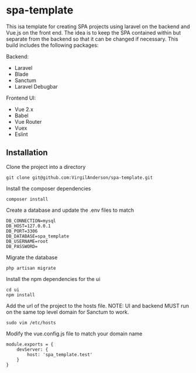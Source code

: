 # spa-template

This isa template for creating SPA projects using laravel on the backend and Vue.js on the front end. The idea is to keep the SPA contained within but separate from the backend so that it can be changed if necessary. This build includes the following packages:

Backend:

-   Laravel
-   Blade
-   Sanctum
-   Laravel Debugbar

Frontend UI:

-   Vue 2.x
-   Babel
-   Vue Router
-   Vuex
-   Eslint

## Installation

Clone the project into a directory

```
git clone git@github.com:VirgilAnderson/spa-template.git
```

Install the composer dependencies

```
composer install
```

Create a database and update the .env files to match

```
DB_CONNECTION=mysql
DB_HOST=127.0.0.1
DB_PORT=3306
DB_DATABASE=spa_template
DB_USERNAME=root
DB_PASSWORD=
```

Migrate the database

```
php artisan migrate
```

Install the npm dependencies for the ui

```
cd ui
npm install
```

Add the url of the project to the hosts file. NOTE: UI and backend MUST run on the same top level domain for Sanctum to work.

```
sudo vim /etc/hosts
```

Modify the vue.config.js file to match your domain name

```
module.exports = {
    devServer: {
        host: 'spa_template.test'
    }
}
```
